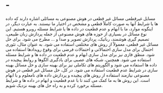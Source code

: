 # -
مسایل غیرقطعی
مسائل غیر قطعی در هوش مصنوعی به مسائلی اشاره دارند که داده ها یا شرایط آنها به صورت کاملاً قطعی و مشخص در اختیار ما نیستند. به عبارت دیگر، در اینگونه موارد، ما با ابهام و عدم قطعیت در داده ها یا شرایط مسئله روبرو هستیم. این نوع مسائل در بسیاری از حوزه های هوش مصنوعی از جمله پردازش زبان طبیعی، تصمیم گیری هوشمند، رباتیک، پردازش تصویر و صدا و ... مطرح می شود. برای حل مسائل غیر قطعی، معمولاً از روش های مختلفی استفاده می شود. به عنوان مثال، تئوری احتمال برای مدل سازی احتمالاتی و احتمالات فرضی برای وقوع رویدادها استفاده می شود. منطق فازی نیز برای مدل سازی ابهام و عدم قطعیت در داده ها و شرایط مسئله استفاده می شود. همچنین، شبکه های عصبی برای یادگیری الگوها و روابط پیچیده در داده ها استفاده می شود و الگوریتم های تکاملی نیز برای بهینه سازی و حل مسائل بهینه سازی در شرایط عدم قطعیت استفاده می شود. در کل، حل مسائل غیر قطعی در هوش مصنوعی نیازمند استفاده از روش های پیچیده و پردازش داده های نامعلوم و با ابهام است. این روش ها به ما کمک می کنند تا با عدم قطعیت و ابهام در داده ها و شرایط مسئله برخورد کرده و به راه حل های بهینه نزدیک شویم.
